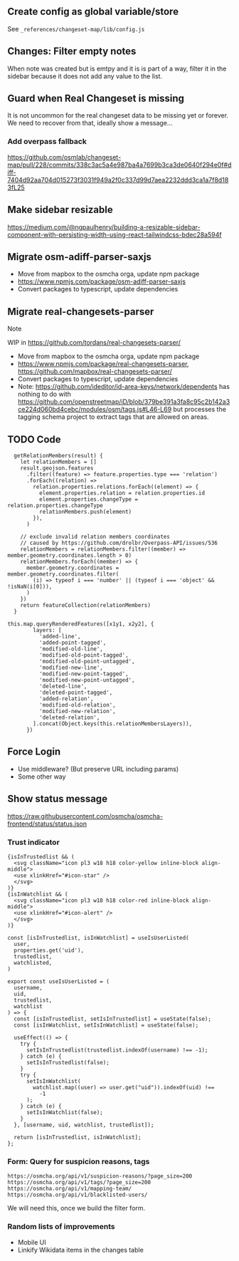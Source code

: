 ## Create config as global variable/store

See `_references/changeset-map/lib/config.js`

## Changes: Filter empty notes

When note was created but is emtpy and it is is part of a way, filter it in the sidebar because it does not add any value to the list.

## Guard when Real Changeset is missing

It is not uncommon for the real changeset data to be missing yet or forever.
We need to recover from that, ideally show a message…

### Add overpass fallback

https://github.com/osmlab/changeset-map/pull/228/commits/338c3ac5a4e987ba4a7699b3ca3de0640f294e0f#diff-7404d92aa704d015273f3031f949a2f0c337d99d7aea2232ddd3ca1a7f8d183fL25

## Make sidebar resizable

https://medium.com/@ngpaulhenry/building-a-resizable-sidebar-component-with-persisting-width-using-react-tailwindcss-bdec28a594f

## Migrate osm-adiff-parser-saxjs

- Move from mapbox to the osmcha orga, update npm package
- https://www.npmjs.com/package/osm-adiff-parser-saxjs
- Convert packages to typescript, update dependencies

## Migrate real-changesets-parser

> [!NOTE]
> WIP in https://github.com/tordans/real-changesets-parser/

- Move from mapbox to the osmcha orga, update npm package
- https://www.npmjs.com/package/real-changesets-parser, https://github.com/mapbox/real-changesets-parser/
- Convert packages to typescript, update dependencies
- Note: https://github.com/ideditor/id-area-keys/network/dependents has nothing to do with https://github.com/openstreetmap/iD/blob/379be391a3fa8c95c2b142a3ce224d060bd4cebc/modules/osm/tags.js#L46-L69 but processes the tagging schema project to extract tags that are allowed on areas.

## TODO Code

```
  getRelationMembers(result) {
    let relationMembers = []
    result.geojson.features
      .filter((feature) => feature.properties.type === 'relation')
      .forEach((relation) =>
        relation.properties.relations.forEach((element) => {
          element.properties.relation = relation.properties.id
          element.properties.changeType = relation.properties.changeType
          relationMembers.push(element)
        }),
      )

    // exclude invalid relation members coordinates
    // caused by https://github.com/drolbr/Overpass-API/issues/536
    relationMembers = relationMembers.filter((member) => member.geometry.coordinates.length > 0)
    relationMembers.forEach((member) => {
      member.geometry.coordinates = member.geometry.coordinates.filter(
        (i) => typeof i === 'number' || (typeof i === 'object' && !isNaN(i[0])),
      )
    })
    return featureCollection(relationMembers)
  }
```

```
this.map.queryRenderedFeatures([x1y1, x2y2], {
        layers: [
          'added-line',
          'added-point-tagged',
          'modified-old-line',
          'modified-old-point-tagged',
          'modified-old-point-untagged',
          'modified-new-line',
          'modified-new-point-tagged',
          'modified-new-point-untagged',
          'deleted-line',
          'deleted-point-tagged',
          'added-relation',
          'modified-old-relation',
          'modified-new-relation',
          'deleted-relation',
        ].concat(Object.keys(this.relationMembersLayers)),
      })
```

## Force Login

- Use middleware? (But preserve URL including params)
- Some other way

## Show status message

https://raw.githubusercontent.com/osmcha/osmcha-frontend/status/status.json

### Trust indicator

```
{isInTrustedlist && (
  <svg className="icon pl3 w18 h18 color-yellow inline-block align-middle">
  <use xlinkHref="#icon-star" />
  </svg>
)}
{isInWatchlist && (
  <svg className="icon pl3 w18 h18 color-red inline-block align-middle">
  <use xlinkHref="#icon-alert" />
  </svg>
)}
```

```
const [isInTrustedlist, isInWatchlist] = useIsUserListed(
  user,
  properties.get('uid'),
  trustedlist,
  watchlisted,
)
```

```
export const useIsUserListed = (
  username,
  uid,
  trustedlist,
  watchlist
) => {
  const [isInTrustedlist, setIsInTrustedlist] = useState(false);
  const [isInWatchlist, setIsInWatchlist] = useState(false);

  useEffect(() => {
    try {
      setIsInTrustedlist(trustedlist.indexOf(username) !== -1);
    } catch (e) {
      setIsInTrustedlist(false);
    }
    try {
      setIsInWatchlist(
        watchlist.map((user) => user.get("uid")).indexOf(uid) !==
          -1
      );
    } catch (e) {
      setIsInWatchlist(false);
    }
  }, [username, uid, watchlist, trustedlist]);

  return [isInTrustedlist, isInWatchlist];
};

```

### Form: Query for suspicion reasons, tags

```
https://osmcha.org/api/v1/suspicion-reasons/?page_size=200
https://osmcha.org/api/v1/tags/?page_size=200
https://osmcha.org/api/v1/mapping-team/
https://osmcha.org/api/v1/blacklisted-users/

```

We will need this, once we build the filter form.

### Random lists of improvements

- Mobile UI
- Linkify Wikidata items in the changes table
